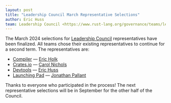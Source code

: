 ```yaml
---
layout: post
title: "Leadership Council March Representative Selections"
author: Eric Huss
team: Leadership Council <https://www.rust-lang.org/governance/teams/leadership-council>
---
```


The March 2024 selections for [Leadership Council] representatives have been finalized. All teams chose their existing representatives to continue for a second term. The representatives are:

* [Compiler] — [Eric Holk]
* [Crates.io] — [Carol Nichols]
* [Devtools] — [Eric Huss]
* [Launching Pad] — [Jonathan Pallant]

[Leadership Council]: https://www.rust-lang.org/governance/teams/leadership-council
[compiler]: https://www.rust-lang.org/governance/teams/compiler
[crates.io]: https://www.rust-lang.org/governance/teams/crates-io
[devtools]: https://www.rust-lang.org/governance/teams/dev-tools
[launching pad]: https://forge.rust-lang.org/governance/council.html#the-launching-pad-top-level-team
[Eric Holk]: https://github.com/eholk
[Carol Nichols]: https://github.com/carols10cents
[Eric Huss]: https://github.com/ehuss
[Jonathan Pallant]: https://github.com/jonathanpallant

Thanks to everyone who participated in the process! The next representative selections will be in September for the other half of the Council.
